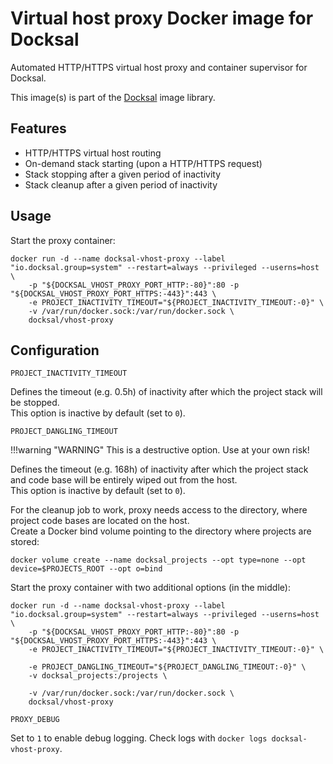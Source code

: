 # Virtual host proxy Docker image for Docksal

Automated HTTP/HTTPS virtual host proxy and container supervisor for Docksal.

This image(s) is part of the [Docksal](http://docksal.io) image library.

## Features

- HTTP/HTTPS virtual host routing
- On-demand stack starting (upon a HTTP/HTTPS request)
- Stack stopping after a given period of inactivity
- Stack cleanup after a given period of inactivity

## Usage

Start the proxy container:

```
docker run -d --name docksal-vhost-proxy --label "io.docksal.group=system" --restart=always --privileged --userns=host \
    -p "${DOCKSAL_VHOST_PROXY_PORT_HTTP:-80}":80 -p "${DOCKSAL_VHOST_PROXY_PORT_HTTPS:-443}":443 \
    -e PROJECT_INACTIVITY_TIMEOUT="${PROJECT_INACTIVITY_TIMEOUT:-0}" \
    -v /var/run/docker.sock:/var/run/docker.sock \
    docksal/vhost-proxy
```

## Configuration

`PROJECT_INACTIVITY_TIMEOUT`

Defines the timeout (e.g. 0.5h) of inactivity after which the project stack will be stopped.  
This option is inactive by default (set to `0`).

`PROJECT_DANGLING_TIMEOUT`

!!!warning "WARNING"
    This is a destructive option. Use at your own risk!

Defines the timeout (e.g. 168h) of inactivity after which the project stack and code base will be entirely wiped out from the host.  
This option is inactive by default (set to `0`).

For the cleanup job to work, proxy needs access to the directory, where project code bases are located on the host.  
Create a Docker bind volume pointing to the directory where projects are stored:

```
docker volume create --name docksal_projects --opt type=none --opt device=$PROJECTS_ROOT --opt o=bind

```

Start the proxy container with two additional options (in the middle): 

```
docker run -d --name docksal-vhost-proxy --label "io.docksal.group=system" --restart=always --privileged --userns=host \
    -p "${DOCKSAL_VHOST_PROXY_PORT_HTTP:-80}":80 -p "${DOCKSAL_VHOST_PROXY_PORT_HTTPS:-443}":443 \
    -e PROJECT_INACTIVITY_TIMEOUT="${PROJECT_INACTIVITY_TIMEOUT:-0}" \

    -e PROJECT_DANGLING_TIMEOUT="${PROJECT_DANGLING_TIMEOUT:-0}" \
    -v docksal_projects:/projects \
    
    -v /var/run/docker.sock:/var/run/docker.sock \
    docksal/vhost-proxy
```

`PROXY_DEBUG`

Set to `1` to enable debug logging. Check logs with `docker logs docksal-vhost-proxy`.
